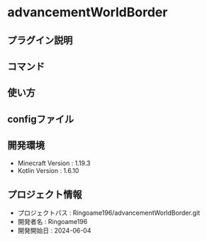 # advancementWorldBorder

## プラグイン説明

## コマンド

## 使い方

## configファイル

## 開発環境
- Minecraft Version : 1.19.3
- Kotlin Version : 1.6.10

## プロジェクト情報
- プロジェクトパス : Ringoame196/advancementWorldBorder.git
- 開発者名 : Ringoame196
- 開発開始日 : 2024-06-04
